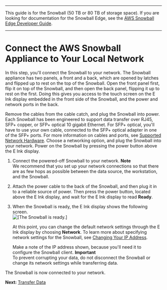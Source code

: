--------

This guide is for the Snowball \(50 TB or 80 TB of storage space\)\. If you are looking for documentation for the Snowball Edge, see the [AWS Snowball Edge Developer Guide](http://docs.aws.amazon.com/snowball/latest/developer-guide/whatisedge.html)\.

--------

# Connect the AWS Snowball Appliance to Your Local Network<a name="export-connect"></a>

In this step, you'll connect the Snowball to your network\. The Snowball appliance has two panels, a front and a back, which are opened by latches and flipped up to rest on the top of the Snowball\. Open the front panel first, flip it on top of the Snowball, and then open the back panel, flipping it up to rest on the first\. Doing this gives you access to the touch screen on the E Ink display embedded in the front side of the Snowball, and the power and network ports in the back\.

Remove the cables from the cable catch, and plug the Snowball into power\. Each Snowball has been engineered to support data transfer over RJ45, SFP\+ copper, or SFP\+ optical 10 gigabit Ethernet\. For SFP\+ optical, you'll have to use your own cable, connected to the SFP\+ optical adapter in one of the SFP\+ ports\. For more information on cables and ports, see [Supported Network Hardware](specifications.md#network-hardware)\. Choose a networking option, and plug the Snowball into your network\. Power on the Snowball by pressing the power button above the E Ink display\.

1. Connect the powered\-off Snowball to your network\.
**Note**  
We recommend that you set up your network connections so that there are as few hops as possible between the data source, the workstation, and the Snowball\. 

1. Attach the power cable to the back of the Snowball, and then plug it in to a reliable source of power\. Then press the power button, located above the E Ink display, and wait for the E Ink display to read **Ready**\.

1. When the Snowball is ready, the E Ink display shows the following screen\.  
![\[The Snowball is ready.\]](http://docs.aws.amazon.com/snowball/latest/ug/images/digitaldisplayready.png)

   At this point, you can change the default network settings through the E Ink display by choosing **Network**\. To learn more about specifying network settings for the Snowball, see [Changing Your IP Address](using-appliance.md#snowballnetwork)\.

   Make a note of the IP address shown, because you'll need it to configure the Snowball client\.
**Important**  
To prevent corrupting your data, do not disconnect the Snowball or change its network settings while transferring data\.

The Snowball is now connected to your network\.

**Next:** [Transfer Data](transfer-export.md) 